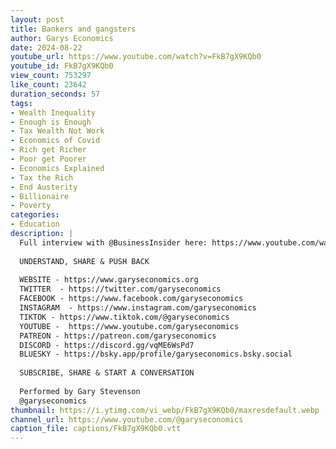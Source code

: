 ```yaml
---
layout: post
title: Bankers and gangsters
author: Garys Economics
date: 2024-08-22
youtube_url: https://www.youtube.com/watch?v=FkB7gX9KQb0
youtube_id: FkB7gX9KQb0
view_count: 753297
like_count: 23642
duration_seconds: 57
tags:
- Wealth Inequality
- Enough is Enough
- Tax Wealth Not Work
- Economics of Covid
- Rich get Richer
- Poor get Poorer
- Economics Explained
- Tax the Rich
- End Austerity
- Billionaire
- Poverty
categories:
- Education
description: |
  Full interview with @BusinessInsider here: https://www.youtube.com/watch?v=9GumiLIxLMM&t=1615s&ab_channel=Insider 
  
  UNDERSTAND, SHARE & PUSH BACK
  
  WEBSITE - https://www.garyseconomics.org
  TWITTER  - https://twitter.com/garyseconomics
  FACEBOOK - https://www.facebook.com/garyseconomics
  INSTAGRAM  - https://www.instagram.com/garyseconomics
  TIKTOK - https://www.tiktok.com/@garyseconomics
  YOUTUBE -  https://www.youtube.com/garyseconomics
  PATREON - https://patreon.com/garyseconomics
  DISCORD - https://discord.gg/vqME6WsPd7
  BLUESKY - https://bsky.app/profile/garyseconomics.bsky.social
  
  SUBSCRIBE, SHARE & START A CONVERSATION
  
  Performed by Gary Stevenson
  @garyseconomics
thumbnail: https://i.ytimg.com/vi_webp/FkB7gX9KQb0/maxresdefault.webp
channel_url: https://www.youtube.com/@garyseconomics
caption_file: captions/FkB7gX9KQb0.vtt
---
```

